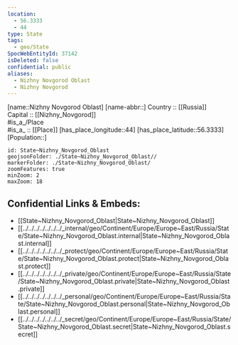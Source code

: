 ```yaml
---
location:
  - 56.3333
  - 44
type: State
tags:
  - geo/State
SpocWebEntityId: 37142
isDeleted: false
confidential: public
aliases:
  - Nizhny Novgorod Oblast
  - Nizhny Novgorod
---
```

[name::Nizhny Novgorod Oblast] 
[name-abbr::] 
Country :: [[Russia]]  
Capital :: [[Nizhny_Novgorod]]  
#is_a_/Place  
#is_a_ :: [[Place]] 
[has_place_longitude::44] 
[has_place_latitude::56.3333] 
[Population::] 



```leaflet
id: State~Nizhny_Novgorod_Oblast
geojsonFolder: ./State~Nizhny_Novgorod_Oblast//
markerFolder: ./State~Nizhny_Novgorod_Oblast/
zoomFeatures: true 
minZoom: 2 
maxZoom: 18
```


## Confidential Links & Embeds: 
- [[State~Nizhny_Novgorod_Oblast|State~Nizhny_Novgorod_Oblast]]  
- [[../../../../../../../_internal/geo/Continent/Europe/Europe~East/Russia/State/State~Nizhny_Novgorod_Oblast.internal|State~Nizhny_Novgorod_Oblast.internal]] 
- [[../../../../../../../_protect/geo/Continent/Europe/Europe~East/Russia/State/State~Nizhny_Novgorod_Oblast.protect|State~Nizhny_Novgorod_Oblast.protect]] 
- [[../../../../../../../_private/geo/Continent/Europe/Europe~East/Russia/State/State~Nizhny_Novgorod_Oblast.private|State~Nizhny_Novgorod_Oblast.private]] 
- [[../../../../../../../_personal/geo/Continent/Europe/Europe~East/Russia/State/State~Nizhny_Novgorod_Oblast.personal|State~Nizhny_Novgorod_Oblast.personal]] 
- [[../../../../../../../_secret/geo/Continent/Europe/Europe~East/Russia/State/State~Nizhny_Novgorod_Oblast.secret|State~Nizhny_Novgorod_Oblast.secret]] 

